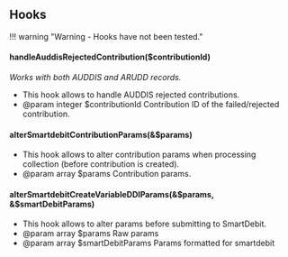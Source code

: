 ## Hooks
!!! warning "Warning - Hooks have not been tested."

#### handleAuddisRejectedContribution($contributionId)
*Works with both AUDDIS and ARUDD records.*

* This hook allows to handle AUDDIS rejected contributions.
* @param integer $contributionId Contribution ID of the failed/rejected contribution.

#### alterSmartdebitContributionParams(&$params)

* This hook allows to alter contribution params when processing collection (before contribution is created).
* @param array $params Contribution params.

#### alterSmartdebitCreateVariableDDIParams(&$params, &$smartDebitParams)

* This hook allows to alter params before submitting to SmartDebit.
* @param array $params Raw params
* @param array $smartDebitParams Params formatted for smartdebit